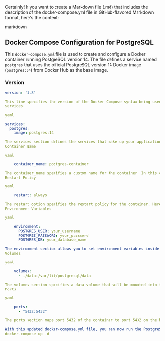 Certainly! If you want to create a Markdown file (.md) that includes the description of the docker-compose.yml file in GitHub-flavored Markdown format, here's the content:

markdown

## Docker Compose Configuration for PostgreSQL

This `docker-compose.yml` file is used to create and configure a Docker container running PostgreSQL version 14. The file defines a service named `postgres` that uses the official PostgreSQL version 14 Docker image (`postgres:14`) from Docker Hub as the base image.

### Version

```yaml
version: '3.8'

This line specifies the version of the Docker Compose syntax being used. In this case, it's version 3.8. Different versions support different features and syntax, so make sure you are using a version that's compatible with your Docker and Docker Compose installations.
Services

yaml

services:
  postgres:
    image: postgres:14

The services section defines the services that make up your application. In this case, we have a service named postgres, which uses the official PostgreSQL version 14 Docker image (postgres:14) from Docker Hub as the base image.
Container Name

yaml

    container_name: postgres-container

The container_name specifies a custom name for the container. In this case, the container will be named "postgres-container."
Restart Policy

yaml

    restart: always

The restart option specifies the restart policy for the container. Here, we set it to "always," meaning that Docker will automatically restart the container if it stops or crashes.
Environment Variables

yaml

    environment:
      POSTGRES_USER: your_username
      POSTGRES_PASSWORD: your_password
      POSTGRES_DB: your_database_name

The environment section allows you to set environment variables inside the container. Here, we are setting three environment variables for the PostgreSQL container: POSTGRES_USER, POSTGRES_PASSWORD, and POSTGRES_DB. Replace your_username, your_password, and your_database_name with the desired credentials and database name.
Volumes

yaml

    volumes:
      - ./data:/var/lib/postgresql/data

The volumes section specifies a data volume that will be mounted into the container. In this case, it maps the ./data directory on the host (your current directory) to the /var/lib/postgresql/data directory inside the container. This allows the data to be persisted even if the container is stopped or removed.
Ports

yaml

    ports:
      - "5432:5432"

The ports section maps port 5432 of the container to port 5432 on the host. Port 5432 is the default port that PostgreSQL listens on, so this allows you to access the PostgreSQL database from your local machine.

With this updated docker-compose.yml file, you can now run the PostgreSQL container using the following command:
docker-compose up -d

